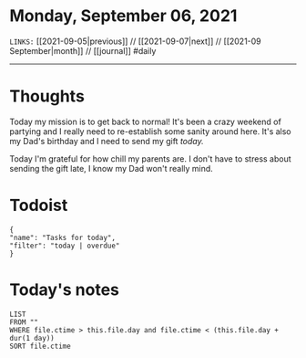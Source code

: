 # Monday, September 06, 2021
`LINKS:` [[2021-09-05|previous]] // [[2021-09-07|next]] // [[2021-09 September|month]] // [[journal]] 
#daily

---
# Thoughts
Today my mission is to get back to normal! It's been a crazy weekend of partying and I really need to re-establish some sanity around here. It's also my Dad's birthday and I need to send my gift *today.*

Today I'm grateful for how chill my parents are. I don't have to stress about sending the gift late, I know my Dad won't really mind. 

# Todoist
```todoist
{
"name": "Tasks for today",
"filter": "today | overdue"
}
```

# Today's notes
```dataview
LIST 
FROM ""
WHERE file.ctime > this.file.day and file.ctime < (this.file.day + dur(1 day))
SORT file.ctime
```
